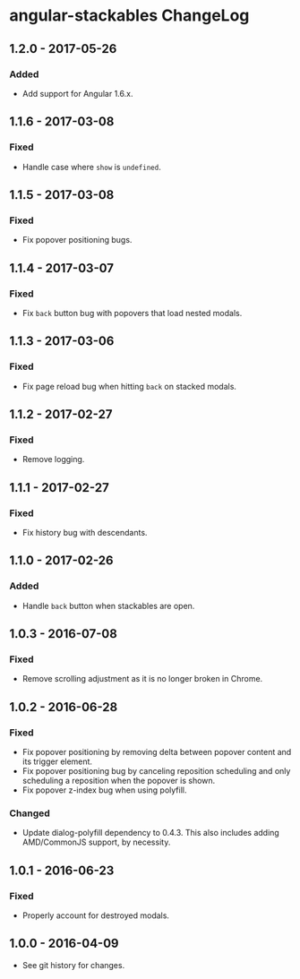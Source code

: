# angular-stackables ChangeLog

## 1.2.0 - 2017-05-26

### Added
- Add support for Angular 1.6.x.

## 1.1.6 - 2017-03-08

### Fixed
- Handle case where `show` is `undefined`.

## 1.1.5 - 2017-03-08

### Fixed
- Fix popover positioning bugs.

## 1.1.4 - 2017-03-07

### Fixed
- Fix `back` button bug with popovers that load nested modals.

## 1.1.3 - 2017-03-06

### Fixed
- Fix page reload bug when hitting `back` on stacked modals.

## 1.1.2 - 2017-02-27

### Fixed
- Remove logging.

## 1.1.1 - 2017-02-27

### Fixed
- Fix history bug with descendants.

## 1.1.0 - 2017-02-26

### Added
- Handle `back` button when stackables are open.

## 1.0.3 - 2016-07-08

### Fixed
- Remove scrolling adjustment as it is no longer broken in Chrome.

## 1.0.2 - 2016-06-28

### Fixed
- Fix popover positioning by removing delta between
  popover content and its trigger element.
- Fix popover positioning bug by canceling reposition
  scheduling and only scheduling a reposition when
  the popover is shown.
- Fix popover z-index bug when using polyfill.

### Changed
- Update dialog-polyfill dependency to 0.4.3. This also includes adding
  AMD/CommonJS support, by necessity.

## 1.0.1 - 2016-06-23

### Fixed
- Properly account for destroyed modals.

## 1.0.0 - 2016-04-09

- See git history for changes.
